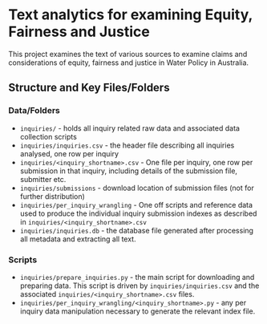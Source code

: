 # Text analytics for examining Equity, Fairness and Justice

This project examines the text of various sources to examine claims and
considerations of equity, fairness and justice in Water Policy in Australia.

## Structure and Key Files/Folders

### Data/Folders

- `inquiries/` - holds all inquiry related raw data and associated data collection scripts
- `inquiries/inquiries.csv` - the header file describing all inquiries analysed, one row per inquiry
- `inquiries/<inquiry_shortname>.csv` - One file per inquiry, one row per submission in that inquiry, including details of the submission file, submitter etc.
- `inquiries/submissions` - download location of submission files (not for further distribution)
- `inquiries/per_inquiry_wrangling` - One off scripts and reference data used to produce the individual inquiry submission indexes as described in `inquiries/<inquiry_shortname>.csv`
- `inquiries/inquiries.db` - the database file generated after processing all metadata and extracting all text.


### Scripts

- `inquiries/prepare_inquiries.py` - the main script for downloading and preparing data. This script is driven by `inquiries/inquiries.csv` and the associated `inquiries/<inquiry_shortname>.csv` files.
- `inquiries/per_inquiry_wrangling/<inquiry_shortname>.py` - any per inquiry data manipulation necessary to generate the relevant index file.

